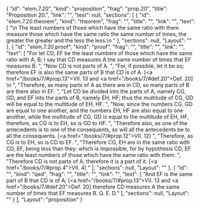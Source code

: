 {
  "id": "elem.7.20",
  "kind": "proposition",
  "frag": "prop.20",
  "title": "Proposition 20.",
  "link": "",
  "text": null,
  "sections": [
    {
      "id": "elem.7.20.theorem",
      "kind": "theorem",
      "frag": "",
      "title": "",
      "link": "",
      "text": [
        "\n       The least numbers of those which have the same ratio with them measure those which have the same ratio the same number of times, the greater the greater and the less the less.\n      "
      ],
      "sections": null,
      "Layout": ""
    },
    {
      "id": "elem.7.20.proof",
      "kind": "proof",
      "frag": "",
      "title": "",
      "link": "",
      "text": [
        "For let CD, EF be the least numbers of those which have the same ratio with A, B; I say that CD measures A the same number of times that EF measures B. ",
        "Now CD is not parts of A. ",
        "For, if possible, let it be so; therefore EF is also the same parts of B that CD is of A. [<a href=\"/books/7/#prop.13\">VII. 13</a> and <a href=\"/books/7/#def.20\">Def. 20</a>] \n      ",
        "Therefore, as many parts of A as there are in CD, so many parts of B are there also in EF. ",
        "Let CD be divided into the parts of A, namely CG, GD, and EF into the parts of B, namely EH, HF; thus the multitude of CG, GD will be equal to the multitude of EH, HF. ",
        "Now, since the numbers CG, GD are equal to one another, and the numbers EH, HF are also equal to one another, while the multitude of CG, GD is equal to the multitude of EH, HF, therefore, as CG is to EH, so is GD to HF. ",
        "Therefore also, as one of the antecedents is to one of the consequents, so will all the antecedents be to all the consequents. [<a href=\"/books/7/#prop.12\">VII. 12</a>] ",
        "Therefore, as CG is to EH, so is CD to EF. ",
        "Therefore CG, EH are in the same ratio with CD, EF, being less than they: which is impossible, for by hypothesis CD, EF are the least numbers of those which have the same ratio with them. ",
        "Therefore CD is not parts of A; therefore it is a part of it. [<a href=\"/books/7/#prop.4\">VII. 4</a>] "
      ],
      "sections": null,
      "Layout": ""
    },
    {
      "id": "",
      "kind": "qed",
      "frag": "",
      "title": "",
      "link": "",
      "text": [
        "And EF is the same part of B that CD is of A; [<a href=\"/books/7/#prop.13\">VII. 13</a> and <a href=\"/books/7/#def.20\">Def. 20</a>] therefore CD measures A the same number of times that EF measures B. Q. E. D."
      ],
      "sections": null,
      "Layout": ""
    }
  ],
  "Layout": "proposition"
}
